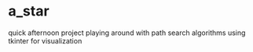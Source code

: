 # a_star
quick afternoon project playing around with path search algorithms using tkinter for visualization



